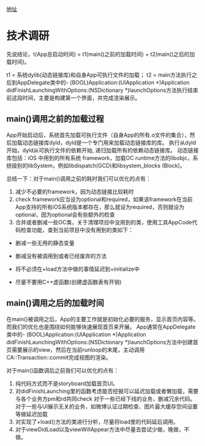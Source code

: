 [地址](https://techblog.toutiao.com/2017/01/17/iosspeed/)

# 技术调研

先说结论，t(App总启动时间) = t1(main()之前的加载时间) + t2(main()之后的加载时间)。

t1 = 系统dylib(动态链接库)和自身App可执行文件的加载； 
t2 = main方法执行之后到AppDelegate类中的- (BOOL)Application:(UIApplication *)Application didFinishLaunchingWithOptions:(NSDictionary *)launchOptions方法执行结束前这段时间，主要是构建第一个界面，并完成渲染展示。



## main()调用之前的加载过程

App开始启动后，系统首先加载可执行文件（自身App的所有.o文件的集合），然后加载动态链接库dyld，dyld是一个专门用来加载动态链接库的库。 执行从dyld开始，dyld从可执行文件的依赖开始, 递归加载所有的依赖动态链接库。 
动态链接库包括：iOS 中用到的所有系统 framework，加载OC runtime方法的libobjc，系统级别的libSystem，例如libdispatch(GCD)和libsystem_blocks (Block)。



总结一下：对于main()调用之前的耗时我们可以优化的点有：

1. 减少不必要的framework，因为动态链接比较耗时
2. check framework应当设为optional和required，如果该framework在当前App支持的所有iOS系统版本都存在，那么就设为required，否则就设为optional，因为optional会有些额外的检查
3. 合并或者删减一些OC类，关于清理项目中没用到的类，使用工具AppCode代码检查功能，查到当前项目中没有用到的类如下：

* 删减一些无用的静态变量

* 删减没有被调用到或者已经废弃的方法

* 将不必须在+load方法中做的事情延迟到+initialize中

* 尽量不要用C++虚函数(创建虚函数表有开销)



## main()调用之后的加载时间

在main()被调用之后，App的主要工作就是初始化必要的服务，显示首页内容等。而我们的优化也是围绕如何能够快速展现首页来开展。 App通常在AppDelegate类中的- (BOOL)Application:(UIApplication *)Application didFinishLaunchingWithOptions:(NSDictionary *)launchOptions方法中创建首页需要展示的view，然后在当前runloop的末尾，主动调用CA::Transaction::commit完成视图的渲染。 

对于main()函数调后之前我们可以优化的点有：

1. 纯代码方式而不是storyboard加载首页UI。
2. 对didFinishLaunching里的函数考虑能否挖掘可以延迟加载或者懒加载，需要与各个业务方pm和rd共同check 对于一些已经下线的业务，删减冗余代码。 
   对于一些与UI展示无关的业务，如微博认证过期检查、图片最大缓存空间设置等做延迟加载
3. 对实现了+load()方法的类进行分析，尽量将load里的代码延后调用。
4. 对于viewDidLoad以及viewWillAppear方法中尽量去尝试少做，晚做，不做。